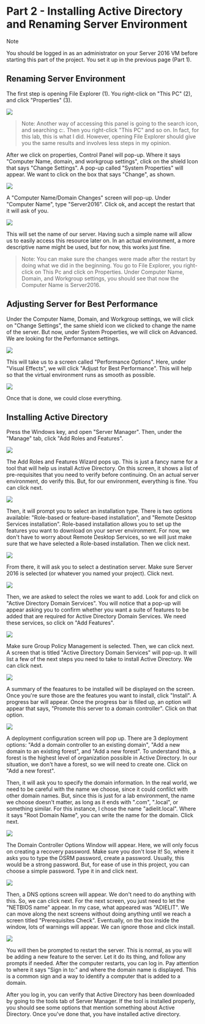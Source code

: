 # Part 2 - Installing Active Directory and Renaming Server Environment

> [!NOTE]
> You should be logged in as an administrator on your Server 2016 VM before starting this part of the project. You set it up in the previous page (Part 1).

## Renaming Server Environment
The first step is opening File Explorer (1). You right-click on "This PC" (2), and click "Properties" (3).

<img src="https://i.ibb.co/ZSPcf86/1.png">

> Note: Another way of accessing this panel is going to the search icon, and searching c:. Then you right-click "This PC" and so on. In fact, for this lab, this is what I did. However, opening File Explorer should give you the same results and involves less steps in my opinion.

After we click on properties, Control Panel will pop-up. Where it says "Computer Name, domain, and workgroup settings", click on the shield Icon that says "Change Settings". A pop-up called "System Properties" will appear. We want to click on the box that says "Change", as shown. 

 <img src="https://i.ibb.co/BjLhcrH/1-1.png">

 A "Computer Name/Domain Changes" screen will pop-up. Under "Computer Name", type "Server2016". Click ok, and accept the restart that it will ask of you.
 
<img src="https://i.ibb.co/2y0YfCg/4-change-computer-name.png">

This will set the name of our server. Having such a simple name will allow us to easily access this resource later on. In an actual environment, a more descriptive name might be used, but for now, this works just fine. 

> Note: You can make sure the changes were made after the restart by doing what we did in the beginning. You go to File Explorer, you right-click on This Pc and click on Properties. Under Computer Name, Domain, and Workgroup settings, you should see that now the Computer Name is Server2016.

## Adjusting Server for Best Performance
Under the Computer Name, Domain, and Workgroup settings, we will click on "Change Settings", the same shield icon we clicked to change the name of the server. But now, under System Properties, we will click on Advanced. We are looking for the Performance settings. 

<img src="https://i.ibb.co/0qvqTwR/8-performance-settings.png">

This will take us to a screen called "Performance Options". Here, under "Visual Effects", we will click "Adjust for Best Performance". This will help so that the virtual environment runs as smooth as possible. 

<img src="https://i.ibb.co/2NtG18y/9-adjust-for-best-performance.png">

Once that is done, we could close everything. 

## Installing Active Directory

Press the Windows key, and open "Server Manager". Then, under the "Manage" tab, click "Add Roles and Features". 

<img src="https://i.ibb.co/4Zdry53/12-manage-add-roles-and-features.png">

The Add Roles and Features Wizard pops up. This is just a fancy name for a tool that will help us install Active Directory. On this screen, it shows a list of pre-requisites that you need to verify before continuing. On an actual server environment, do verify this. But, for our environment, everything is fine. You can click next. 

<img src="https://i.ibb.co/LJMKYs9/13-next.png">

Then, it will prompt you to select an installation type. There is two options available: "Role-based or feature-based installation", and "Remote Desktop Services installation". Role-based installation allows you to set up the features you want to download on your server environment. For now, we don't have to worry about Remote Desktop Services, so we will just make sure that we have selected a Role-based installation. Then we click next. 

<img src="https://i.ibb.co/QdJt8Qn/14-select-installation-type.png">

From there, it will ask you to select a destination server. Make sure Server 2016 is selected (or whatever you named your project). Click next.

<img src="https://i.ibb.co/YpKn8q5/15-select-destination-server.png">

Then, we are asked to select the roles we want to add. Look for and click on "Active Directory Domain Services". You will notice that a pop-up will appear asking you to confirm whether you want a suite of features to be added that are required for Active Directory Domain Services. We need these services, so click on "Add Features". 

<img src="https://i.ibb.co/G01zjZS/16-Active-directory-domain-services.png">

Make sure Group Policy Management is selected. Then, we can click next. A screen that is titled "Active Directory Domain Services" will pop-up. It will list a few of the next steps you need to take to install Active Directory. We can click next. 

<img src="https://i.ibb.co/WH3Q0gZ/18-next.png">

A summary of the feaatures to be installed will be displayed on the screen. Once you're sure those are the features you want to install, click "Install". A progress bar will appear. Once the progress bar is filled up, an option will appear that says, "Promote this server to a domain controller". Click on that option.

<img src="https://i.ibb.co/7NX9nT1/21-promote-this-to-a-domain-controller.png">

A deployment configuration screen will pop up. There are 3 deployment options: "Add a domain controller to an existing domain", "Add a new domain to an existing forest", and "Add a new forest". To understand this, a forest is the highest level of organization possible in Active Directory. In our situation, we don't have a forest, so we will need to create one. Click on "Add a new forest". 

Then, it will ask you to specify the domain information. In the real world, we need to be careful with the name we choose, since it could confilct with other domain names. But, since this is just for a lab environment, the name we choose doesn't matter, as long as it ends with ".com", ".local", or something similar. For this instance, I chose the name "adielit.local". Where it says "Root Domain Name", you can write the name for the domain. Click next.

<img src="https://i.ibb.co/yXn0Fcr/22-add-a-new-forest.png"> 

The Domain Controller Options Window will appear. Here, we will only focus on creating a recovery password. Make sure you don't lose it! So, where it asks you to type the DSRM password, create a password. Usually, this would be a strong password. But, for ease of use in this project, you can choose a simple password. Type it in and click next.

<img src="https://i.ibb.co/7yXwf4R/23-create-password.png">

Then, a DNS options screen will appear. We don't need to do anything with this. So, we can click next. For the next screen, you just need to let the "NETBIOS name" appear. In my case, what appeared was "ADIELIT". We can move along the next screens without doing anything until we reach a screen titled "Prerequisites Check". Eventually, on the box inside the window, lots of warnings will appear. We can ignore those and click install. 

<img src="https://i.ibb.co/dtLmHyC/29-prerequisites-check-passed.png">

You will then be prompted to restart the server. This is normal, as you will be adding a new feature to the server. Let it do its thing, and follow any prompts if needed. After the computer restarts, you can log in. Pay attention to where it says "Sign in to:" and where the domain name is displayed. This is a common sign and a way to identify a computer that is added to a domain. 

After you log in, you can verify that Active Directory has been downloaded by going to the tools tab of Server Manager. If the tool is installed properly, you should see some options that mention something about Active Directory. Once you've done that, you have installed active directory. 
